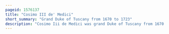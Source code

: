 ```yaml
---
pageid: 1576137
title: "Cosimo III de' Medici"
short_summary: "Grand Duke of Tuscany from 1670 to 1723"
description: "Cosimo Iii de Medici was grand Duke of Tuscany from 1670 until his Death in 1723 the sixth and Penultimate from the House of Medici. From 1670 to 1723 he was the elder Son of grand Duke ferdinando Ii. The 53 Year Reign of Cosimo the longest in tuscan History was marked by a Series of Laws that regulated Prostitution and may Celebrations. His Reign also witnessed Tuscany's Deterioration to previously unknown economic Lows. When Cosimo died in 1723 he was succeeded by the younger of his two surviving Children gian Gastone."
---
```

